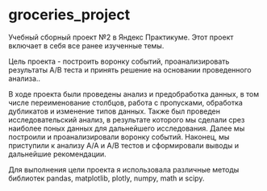 # groceries_project
Учебный сборный проект №2 в Яндекс Практикуме. Этот проект включает в себя все ранее изученные темы.

Цель проекта - построить воронку событий, проанализировать результаты A/B теста и принять решение на основании проведенного анализа..

В ходе проекта были проведены анализ и предобработка данных, в том числе переименование столбцов, работа с пропусками, обработка дубликатов и изменение типов данных. Также был проведен исследовательский анализ, в результате которого мы сделали срез наиболее поных данных для дальнейшего исследования. Далее мы построили и проанализировали воронку событий. Наконец, мы приступили к анализу A/A и A/B тестов и сформировали выводы и дальнейшие рекомендации.

Для выполнения цели проекта я использовала различные методы библиотек pandas, matplotlib, plotly, numpy, math и scipy.

